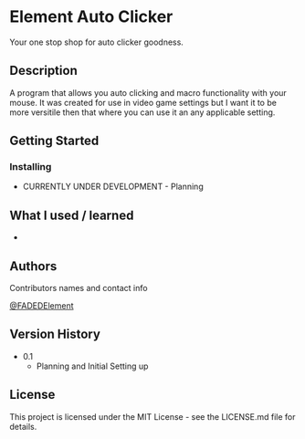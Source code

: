 # Element Auto Clicker

Your one stop shop for auto clicker goodness.

## Description

A program that allows you auto clicking and macro functionality with your mouse. It was created for use in video game settings but I want it to be more versitile then that where you can use it an any applicable setting.

## Getting Started

### Installing

* CURRENTLY UNDER DEVELOPMENT - Planning

## What I used / learned
* 

## Authors

Contributors names and contact info

[@FADEDElement](https://www.youtube.com/c/FADEDElement)

## Version History

* 0.1
    * Planning and Initial Setting up

## License

This project is licensed under the MIT License - see the LICENSE.md file for details.